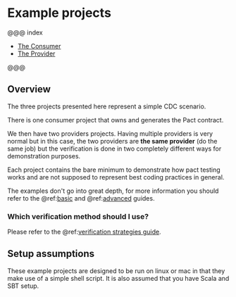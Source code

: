 # Example projects

@@@ index

* [The Consumer](consumer.md)
* [The Provider](provider.md)

@@@

## Overview
The three projects presented here represent a simple CDC scenario.

There is one consumer project that owns and generates the Pact contract.

We then have two providers projects. Having multiple providers is very normal but in this case, the two providers are **the same provider** (do the same job) but the verification is done in two completely different ways for demonstration purposes.

Each project contains the bare minimum to demonstrate how pact testing works and are not supposed to represent best coding practices in general.

The examples don't go into great depth, for more information you should refer to the @ref:[basic](../basics/index.md) and @ref:[advanced](../advanced/index.md) guides.

### Which verification method should I use?
Please refer to the @ref:[verification strategies guide](../philosophy/verification-strategies.md).

## Setup assumptions
These example projects are designed to be run on linux or mac in that they make use of a simple shell script. It is also assumed that you have Scala and SBT setup.
